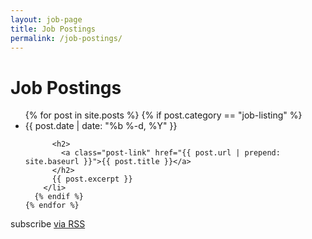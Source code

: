```yaml
---
layout: job-page
title: Job Postings
permalink: /job-postings/
---
```


<div class="home">

  <h1 class="page-heading">Job Postings</h1>

  <ul class="post-list">
    {% for post in site.posts %}
      {% if post.category == "job-listing" %}
        <li>
          <span class="post-meta">{{ post.date | date: "%b %-d, %Y" }}</span>

          <h2>
            <a class="post-link" href="{{ post.url | prepend: site.baseurl }}">{{ post.title }}</a>
          </h2>
          {{ post.excerpt }}
        </li>
      {% endif %}
    {% endfor %}
  </ul>

  <p class="rss-subscribe">subscribe <a href="{{ "/feed.xml" | prepend: site.baseurl }}">via RSS</a></p>

</div>
